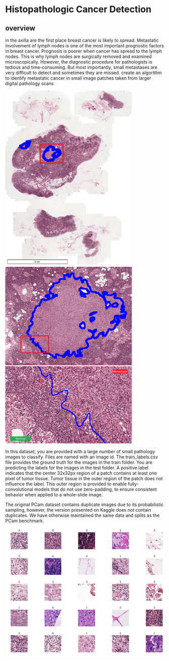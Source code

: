 # Histopathologic Cancer Detection

## overview
in the axilla are the first place breast cancer is likely to spread. Metastatic involvement of lymph nodes is one of the most important prognostic factors in breast cancer. Prognosis is poorer when cancer has spread to the lymph nodes. This is why lymph nodes are surgically removed and examined microscopically. However, the diagnostic procedure for pathologists is tedious and time-consuming. But most importantly, small metastases are very difficult to detect and sometimes they are missed.
create an algorithm to identify metastatic cancer in small image patches taken from larger digital pathology scans

<img src="images/explore1.png" width=400/>
<img src="images/explore2.png" width=400>
<img src="images/explore3.png" width=400>

In this dataset, you are provided with a large number of small pathology images to classify. Files are named with an image id. The train_labels.csv file provides the ground truth for the images in the train folder. You are predicting the labels for the images in the test folder. A positive label indicates that the center 32x32px region of a patch contains at least one pixel of tumor tissue. Tumor tissue in the outer region of the patch does not influence the label. This outer region is provided to enable fully-convolutional models that do not use zero-padding, to ensure consistent behavior when applied to a whole-slide image.

The original PCam dataset contains duplicate images due to its probabilistic sampling, however, the version presented on Kaggle does not contain duplicates. We have otherwise maintained the same data and splits as the PCam benchmark.

<img src="images/examples.png" alt="drawing" width="800"/>
